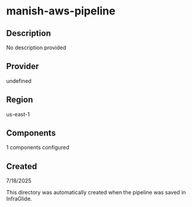 # manish-aws-pipeline

## Description
No description provided

## Provider
undefined

## Region
us-east-1

## Components
1 components configured

## Created
7/18/2025

This directory was automatically created when the pipeline was saved in InfraGlide.
